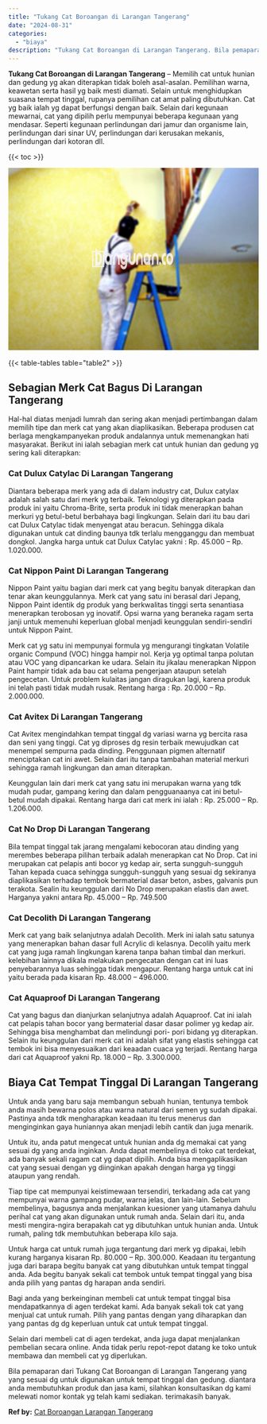 ```yaml
---
title: "Tukang Cat Boroangan di Larangan Tangerang"
date: "2024-08-31"
categories: 
  - "biaya"
description: "Tukang Cat Boroangan di Larangan Tangerang. Bila pemaparan dari Tukang Cat Boroangan di Larangan Tangerang yang yang sesuai dg untuk digunakan untuk tempat t..."
---
```


**Tukang Cat Boroangan di Larangan Tangerang** – Memilih cat untuk hunian dan gedung yg akan diterapkan tidak boleh asal-asalan. Pemilihan warna, keawetan serta hasil yg baik mesti diamati. Selain untuk menghidupkan suasana tempat tinggal, rupanya pemilihan cat amat paling dibutuhkan. Cat yg baik ialah yg dapat berfungsi dengan baik. Selain dari kegunaan mewarnai, cat yang dipilih perlu mempunyai beberapa kegunaan yang mendasar. Seperti kegunaan perlindungan dari jamur dan organisme lain, perlindungan dari sinar UV, perlindungan dari kerusakan mekanis, perlindungan dari kotoran dll.

{{< toc >}}

![Tukang Cat Boroangan di Larangan Tangerang](/images/jasa-cat-murah25.png)

{{< table-tables table="table2" >}}

## Sebagian Merk Cat Bagus Di Larangan Tangerang

Hal-hal diatas menjadi lumrah dan sering akan menjadi pertimbangan dalam memilih tipe dan merk cat yang akan diaplikasikan. Beberapa produsen cat berlaga mengkampanyekan produk andalannya untuk memenangkan hati masyarakat. Berikut ini ialah sebagian merk cat untuk hunian dan gedung yg sering kali diterapkan:

### Cat Dulux Catylac Di Larangan Tangerang

Diantara beberapa merk yang ada di dalam industry cat, Dulux catylax adalah salah satu dari merk yg terbaik. Teknologi yg diterapkan pada produk ini yaitu Chroma-Brite, serta produk ini tidak menerapkan bahan merkuri yg betul-betul berbahaya bagi lingkungan. Selain dari itu bau dari cat Dulux Catylac tidak menyengat atau beracun. Sehingga dikala digunakan untuk cat dinding baunya tdk terlalu mengganggu dan membuat dongkol. Jangka harga untuk cat Dulux Catylac yakni : Rp. 45.000 – Rp. 1.020.000.

### Cat Nippon Paint Di Larangan Tangerang

Nippon Paint yaitu bagian dari merk cat yang begitu banyak diterapkan dan tenar akan keunggulannya. Merk cat yang satu ini berasal dari Jepang, Nippon Paint identik dg produk yang berkwalitas tinggi serta senantiasa menerapkan terobosan yg inovatif. Opsi warna yang beraneka ragam serta janji untuk memenuhi keperluan global menjadi keunggulan sendiri-sendiri untuk Nippon Paint.

Merk cat yg satu ini mempunyai formula yg mengurangi tingkatan Volatile organic Compund (VOC) hingga hampir nol. Kerja yg optimal tanpa polutan atau VOC yang dipancarkan ke udara. Selain itu jikalau menerapkan Nippon Paint hampir tidak ada bau cat selama pengerjaan ataupun setelah pengecetan. Untuk problem kulaitas jangan diragukan lagi, karena produk ini telah pasti tidak mudah rusak. Rentang harga : Rp. 20.000 – Rp. 2.000.000.

### Cat Avitex Di Larangan Tangerang

Cat Avitex mengindahkan tempat tinggal dg variasi warna yg bercita rasa dan seni yang tinggi. Cat yg diproses dg resin terbaik mewujudkan cat menempel sempurna pada dinding. Penggunaan pigmen alternatif menciptakan cat ini awet. Selain dari itu tanpa tambahan material merkuri sehingga ramah lingkungan dan aman diterapkan.

Keunggulan lain dari merk cat yang satu ini merupakan warna yang tdk mudah pudar, gampang kering dan dalam pengguanaanya cat ini betul-betul mudah dipakai. Rentang harga dari cat merk ini ialah : Rp. 25.000 – Rp. 1.206.000.

### Cat No Drop Di Larangan Tangerang

Bila tempat tinggal tak jarang mengalami kebocoran atau dinding yang merembes beberapa pilihan terbaik adalah menerapkan cat No Drop. Cat ini merupakan cat pelapis anti bocor yg kedap air, serta sungguh-sungguh Tahan kepada cuaca sehingga sungguh-sungguh yang sesuai dg sekiranya diaplikasikan terhadap tembok bermaterial dasar beton, asbes, galvanis pun terakota. Sealin itu keunggulan dari No Drop merupakan elastis dan awet. Harganya yakni antara Rp. 45.000 – Rp. 749.500

### Cat Decolith Di Larangan Tangerang

Merk cat yang baik selanjutnya adalah Decolith. Merk ini ialah satu satunya yang menerapkan bahan dasar full Acrylic di kelasnya. Decolih yaitu merk cat yang juga ramah lingkungan karena tanpa bahan timbal dan merkuri. kelebihan lainnya dikala melakukan pengecatan dengan cat ini luas penyebarannya luas sehingga tidak mengapur. Rentang harga untuk cat ini yaitu berada pada kisaran Rp. 48.000 – 496.000.

### Cat Aquaproof Di Larangan Tangerang

Cat yang bagus dan dianjurkan selanjutnya adalah Aquaproof. Cat ini ialah cat pelapis tahan bocor yang bermaterial dasar dasar polimer yg kedap air. Sehingga bisa menghambat dan melindungi pori- pori bidang yg diterapkan. Selain itu keunggulan dari merk cat ini adalah sifat yang elastis sehingga cat tembok ini bisa menyesuaikan dari keaadan cuaca yg terjadi. Rentang harga dari cat Aquaproof yakni Rp. 18.000 – Rp. 3.300.000.

## Biaya Cat Tempat Tinggal Di Larangan Tangerang

Untuk anda yang baru saja membangun sebuah hunian, tentunya tembok anda masih bewarna polos atau warna natural dari semen yg sudah dipakai. Pastinya anda tdk mengharapkan keadaan itu terus menerus dan menginginkan gaya huniannya akan menjadi lebih cantik dan juga menarik.

Untuk itu, anda patut mengecat untuk hunian anda dg memakai cat yang sesuai dg yang anda inginkan. Anda dapat membelinya di toko cat terdekat, ada banyak sekali ragam cat yg dapat dipilih. Anda bisa mengaplikasikan cat yang sesuai dengan yg diinginkan apakah dengan harga yg tinggi ataupun yang rendah.

Tiap tipe cat mempunyai keistimewaan tersendiri, terkadang ada cat yang mempunyai warna gampang pudar, warna jelas, dan lain-lain. Sebelum membelinya, bagusnya anda menjalankan kuesioner yang utamanya dahulu perihal cat yang akan digunakan untuk rumah anda. Selain dari itu, anda mesti mengira-ngira berapakah cat yg dibutuhkan untuk hunian anda. Untuk rumah, paling tdk membutuhkan beberapa kilo saja.

Untuk harga cat untuk rumah juga tergantung dari merk yg dipakai, lebih kurang harganya kisaran Rp. 80.000 – Rp. 300.000. Keadaan itu tergantung juga dari barapa begitu banyak cat yang dibutuhkan untuk tempat tinggal anda. Ada begitu banyak sekali cat tembok untuk tempat tinggal yang bisa anda pilih yang pantas dg harapan anda sendiri.

Bagi anda yang berkeinginan membeli cat untuk tempat tinggal bisa mendapatkannya di agen terdekat kami. Ada banyak sekali tok cat yang menjual cat untuk rumah. Pilih yang pantas dengan yang diharapkan dan yang pantas dg dg keperluan untuk cat untuk tempat tinggal.

Selain dari membeli cat di agen terdekat, anda juga dapat menjalankan pembelian secara online. Anda tidak perlu repot-repot datang ke toko untuk membawa dan membeli cat yg diperlukan.

Bila pemaparan dari Tukang Cat Boroangan di Larangan Tangerang yang yang sesuai dg untuk digunakan untuk tempat tinggal dan gedung. diantara anda membutuhkan produk dan jasa kami, silahkan konsultasikan dg kami melewati nomor kontak yg telah kami sediakan. terimakasih banyak.

**Ref by:** [Cat Boroangan Larangan Tangerang](https://id.wikipedia.org/wiki/Cat)
